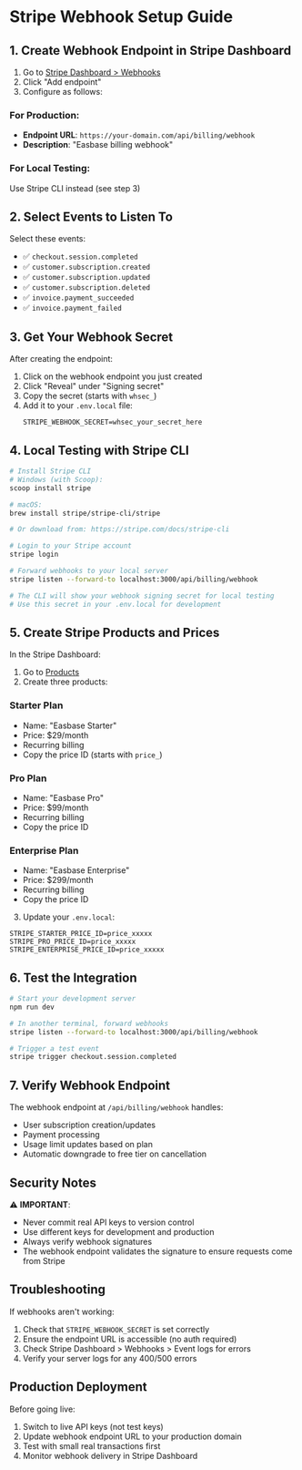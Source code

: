 # Stripe Webhook Setup Guide

## 1. Create Webhook Endpoint in Stripe Dashboard

1. Go to [Stripe Dashboard > Webhooks](https://dashboard.stripe.com/webhooks)
2. Click "Add endpoint"
3. Configure as follows:

### For Production:
- **Endpoint URL**: `https://your-domain.com/api/billing/webhook`
- **Description**: "Easbase billing webhook"

### For Local Testing:
Use Stripe CLI instead (see step 3)

## 2. Select Events to Listen To

Select these events:
- ✅ `checkout.session.completed`
- ✅ `customer.subscription.created`
- ✅ `customer.subscription.updated`
- ✅ `customer.subscription.deleted`
- ✅ `invoice.payment_succeeded`
- ✅ `invoice.payment_failed`

## 3. Get Your Webhook Secret

After creating the endpoint:
1. Click on the webhook endpoint you just created
2. Click "Reveal" under "Signing secret"
3. Copy the secret (starts with `whsec_`)
4. Add it to your `.env.local` file:
   ```
   STRIPE_WEBHOOK_SECRET=whsec_your_secret_here
   ```

## 4. Local Testing with Stripe CLI

```bash
# Install Stripe CLI
# Windows (with Scoop):
scoop install stripe

# macOS:
brew install stripe/stripe-cli/stripe

# Or download from: https://stripe.com/docs/stripe-cli

# Login to your Stripe account
stripe login

# Forward webhooks to your local server
stripe listen --forward-to localhost:3000/api/billing/webhook

# The CLI will show your webhook signing secret for local testing
# Use this secret in your .env.local for development
```

## 5. Create Stripe Products and Prices

In the Stripe Dashboard:

1. Go to [Products](https://dashboard.stripe.com/products)
2. Create three products:

### Starter Plan
- Name: "Easbase Starter"
- Price: $29/month
- Recurring billing
- Copy the price ID (starts with `price_`)

### Pro Plan
- Name: "Easbase Pro"
- Price: $99/month
- Recurring billing
- Copy the price ID

### Enterprise Plan
- Name: "Easbase Enterprise"
- Price: $299/month
- Recurring billing
- Copy the price ID

3. Update your `.env.local`:
```env
STRIPE_STARTER_PRICE_ID=price_xxxxx
STRIPE_PRO_PRICE_ID=price_xxxxx
STRIPE_ENTERPRISE_PRICE_ID=price_xxxxx
```

## 6. Test the Integration

```bash
# Start your development server
npm run dev

# In another terminal, forward webhooks
stripe listen --forward-to localhost:3000/api/billing/webhook

# Trigger a test event
stripe trigger checkout.session.completed
```

## 7. Verify Webhook Endpoint

The webhook endpoint at `/api/billing/webhook` handles:
- User subscription creation/updates
- Payment processing
- Usage limit updates based on plan
- Automatic downgrade to free tier on cancellation

## Security Notes

⚠️ **IMPORTANT**: 
- Never commit real API keys to version control
- Use different keys for development and production
- Always verify webhook signatures
- The webhook endpoint validates the signature to ensure requests come from Stripe

## Troubleshooting

If webhooks aren't working:
1. Check that `STRIPE_WEBHOOK_SECRET` is set correctly
2. Ensure the endpoint URL is accessible (no auth required)
3. Check Stripe Dashboard > Webhooks > Event logs for errors
4. Verify your server logs for any 400/500 errors

## Production Deployment

Before going live:
1. Switch to live API keys (not test keys)
2. Update webhook endpoint URL to your production domain
3. Test with small real transactions first
4. Monitor webhook delivery in Stripe Dashboard